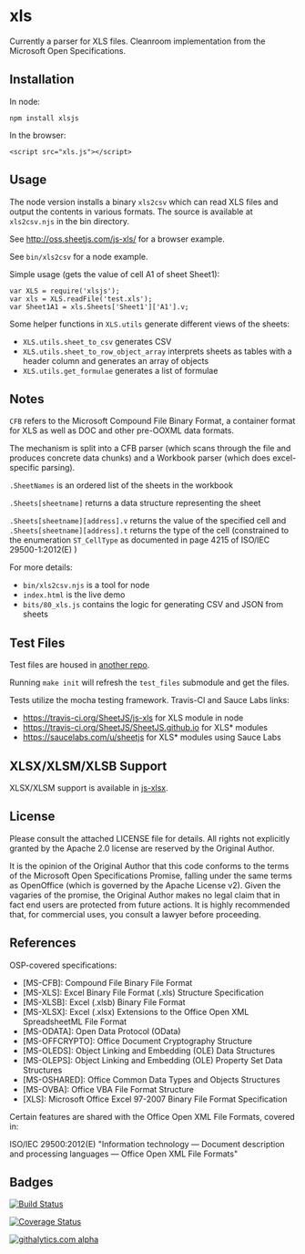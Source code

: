 # xls

Currently a parser for XLS files.  Cleanroom implementation from the Microsoft Open Specifications.

## Installation

In node:

    npm install xlsjs

In the browser:

    <script src="xls.js"></script>

## Usage

The node version installs a binary `xls2csv` which can read XLS files and output the contents in various formats.  The source is available at `xls2csv.njs` in the bin directory.

See <http://oss.sheetjs.com/js-xls/> for a browser example.

See `bin/xls2csv` for a node example.

Simple usage (gets the value of cell A1 of sheet Sheet1):

    var XLS = require('xlsjs');
    var xls = XLS.readFile('test.xls');
    var Sheet1A1 = xls.Sheets['Sheet1']['A1'].v;

Some helper functions in `XLS.utils` generate different views of the sheets:

- `XLS.utils.sheet_to_csv` generates CSV 
- `XLS.utils.sheet_to_row_object_array` interprets sheets as tables with a header column and generates an array of objects
- `XLS.utils.get_formulae` generates a list of formulae

## Notes

`CFB` refers to the Microsoft Compound File Binary Format, a container format for XLS as well as DOC and other pre-OOXML data formats.

The mechanism is split into a CFB parser (which scans through the file and produces concrete data chunks) and a Workbook parser (which does excel-specific parsing).

`.SheetNames` is an ordered list of the sheets in the workbook
 
`.Sheets[sheetname]` returns a data structure representing the sheet

`.Sheets[sheetname][address].v` returns the value of the specified cell and `.Sheets[sheetname][address].t` returns the type of the cell (constrained to the enumeration `ST_CellType` as documented in page 4215 of ISO/IEC 29500-1:2012(E) ) 

For more details:

- `bin/xls2csv.njs` is a tool for node
- `index.html` is the live demo
- `bits/80_xls.js` contains the logic for generating CSV and JSON from sheets

## Test Files

Test files are housed in [another repo](https://github.com/SheetJS/test_files).

Running `make init` will refresh the `test_files` submodule and get the files.

Tests utilize the mocha testing framework.  Travis-CI and Sauce Labs links:

 - <https://travis-ci.org/SheetJS/js-xls> for XLS module in node
 - <https://travis-ci.org/SheetJS/SheetJS.github.io> for XLS* modules
 - <https://saucelabs.com/u/sheetjs> for XLS* modules using Sauce Labs 

## XLSX/XLSM/XLSB Support

XLSX/XLSM support is available in [js-xlsx](https://github.com/SheetJS/js-xlsx).

## License

Please consult the attached LICENSE file for details.  All rights not explicitly granted by the Apache 2.0 license are reserved by the Original Author.

It is the opinion of the Original Author that this code conforms to the terms of the Microsoft Open Specifications Promise, falling under the same terms as OpenOffice (which is governed by the Apache License v2).  Given the vagaries of the promise, the Original Author makes no legal claim that in fact end users are protected from future actions.  It is highly recommended that, for commercial uses, you consult a lawyer before proceeding.

## References

OSP-covered specifications:
 - [MS-CFB]: Compound File Binary File Format
 - [MS-XLS]: Excel Binary File Format (.xls) Structure Specification
 - [MS-XLSB]: Excel (.xlsb) Binary File Format
 - [MS-XLSX]: Excel (.xlsx) Extensions to the Office Open XML SpreadsheetML File Format
 - [MS-ODATA]: Open Data Protocol (OData)
 - [MS-OFFCRYPTO]: Office Document Cryptography Structure
 - [MS-OLEDS]: Object Linking and Embedding (OLE) Data Structures
 - [MS-OLEPS]: Object Linking and Embedding (OLE) Property Set Data Structures
 - [MS-OSHARED]: Office Common Data Types and Objects Structures
 - [MS-OVBA]: Office VBA File Format Structure 
 - [XLS]: Microsoft Office Excel 97-2007 Binary File Format Specification

Certain features are shared with the Office Open XML File Formats, covered in:

ISO/IEC 29500:2012(E) "Information technology — Document description and processing languages — Office Open XML File Formats"

## Badges

[![Build Status](https://travis-ci.org/SheetJS/js-xls.png?branch=master)](https://travis-ci.org/SheetJS/js-xls)

[![Coverage Status](https://coveralls.io/repos/SheetJS/js-xls/badge.png?branch=master)](https://coveralls.io/r/SheetJS/js-xls?branch=master)

[![githalytics.com alpha](https://cruel-carlota.pagodabox.com/4ee4284bf2c638cff8ed705c4438a686 "githalytics.com")](http://githalytics.com/SheetJS/js-xls)
